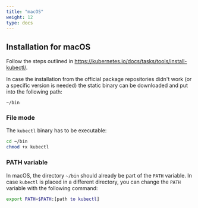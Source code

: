 ```yaml
---
title: "macOS"
weight: 12
type: docs
---
```


## Installation for macOS

Follow the steps outlined in <https://kubernetes.io/docs/tasks/tools/install-kubectl/>.

In case the installation from the official package repositories didn't work (or a specific version is needed) the static binary can be downloaded and put into the following path:

```
~/bin
```

### File mode

The `kubectl` binary has to be executable:

```bash
cd ~/bin
chmod +x kubectl
```

### PATH variable

In macOS, the directory `~/bin` should already be part of the `PATH` variable.
In case `kubectl` is placed in a different directory, you can change the `PATH` variable with the following command:

```bash
export PATH=$PATH:[path to kubectl]
```

